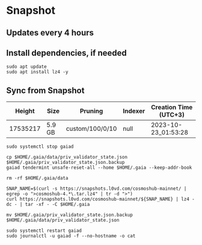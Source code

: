 # Snapshot

## Updates every 4 hours

## Install dependencies, if needed
```
sudo apt update
sudo apt install lz4 -y
```

## Sync from Snapshot  
| Height  | Size | Pruning | Indexer | Creation Time (UTC+3) |
| --------- | --------- | --------- | --------- | --------- |
| 17535217  | 5.9 GB  | custom/100/0/10 | null | 2023-10-23_01:53:28 |

```
sudo systemctl stop gaiad

cp $HOME/.gaia/data/priv_validator_state.json $HOME/.gaia/priv_validator_state.json.backup
gaiad tendermint unsafe-reset-all --home $HOME/.gaia --keep-addr-book

rm -rf $HOME/.gaia/data 

SNAP_NAME=$(curl -s https://snapshots.l0vd.com/cosmoshub-mainnet/ | egrep -o ">cosmoshub-4.*\.tar.lz4" | tr -d ">")
curl https://snapshots.l0vd.com/cosmoshub-mainnet/${SNAP_NAME} | lz4 -dc - | tar -xf - -C $HOME/.gaia

mv $HOME/.gaia/priv_validator_state.json.backup $HOME/.gaia/data/priv_validator_state.json

sudo systemctl restart gaiad
sudo journalctl -u gaiad -f --no-hostname -o cat